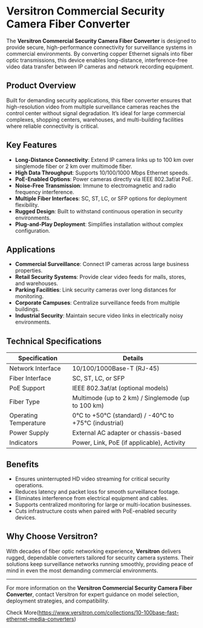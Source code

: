 # Versitron Commercial Security Camera Fiber Converter

The **Versitron Commercial Security Camera Fiber Converter** is designed to provide secure, high-performance connectivity for surveillance systems in commercial environments. By converting copper Ethernet signals into fiber optic transmissions, this device enables long-distance, interference-free video data transfer between IP cameras and network recording equipment.

## Product Overview

Built for demanding security applications, this fiber converter ensures that high-resolution video from multiple surveillance cameras reaches the control center without signal degradation. It’s ideal for large commercial complexes, shopping centers, warehouses, and multi-building facilities where reliable connectivity is critical.

## Key Features

- **Long-Distance Connectivity**: Extend IP camera links up to 100 km over singlemode fiber or 2 km over multimode fiber.
- **High Data Throughput**: Supports 10/100/1000 Mbps Ethernet speeds.
- **PoE-Enabled Options**: Power cameras directly via IEEE 802.3af/at PoE.
- **Noise-Free Transmission**: Immune to electromagnetic and radio frequency interference.
- **Multiple Fiber Interfaces**: SC, ST, LC, or SFP options for deployment flexibility.
- **Rugged Design**: Built to withstand continuous operation in security environments.
- **Plug-and-Play Deployment**: Simplifies installation without complex configuration.

## Applications

- **Commercial Surveillance**: Connect IP cameras across large business properties.
- **Retail Security Systems**: Provide clear video feeds for malls, stores, and warehouses.
- **Parking Facilities**: Link security cameras over long distances for monitoring.
- **Corporate Campuses**: Centralize surveillance feeds from multiple buildings.
- **Industrial Security**: Maintain secure video links in electrically noisy environments.

## Technical Specifications

| Specification           | Details                                                  |
|-------------------------|----------------------------------------------------------|
| Network Interface       | 10/100/1000Base-T (RJ-45)                                 |
| Fiber Interface         | SC, ST, LC, or SFP                                        |
| PoE Support             | IEEE 802.3af/at (optional models)                         |
| Fiber Type              | Multimode (up to 2 km) / Singlemode (up to 100 km)        |
| Operating Temperature   | 0°C to +50°C (standard) / -40°C to +75°C (industrial)     |
| Power Supply            | External AC adapter or chassis-based                      |
| Indicators              | Power, Link, PoE (if applicable), Activity               |

## Benefits

- Ensures uninterrupted HD video streaming for critical security operations.
- Reduces latency and packet loss for smooth surveillance footage.
- Eliminates interference from electrical equipment and cables.
- Supports centralized monitoring for large or multi-location businesses.
- Cuts infrastructure costs when paired with PoE-enabled security devices.

## Why Choose Versitron?

With decades of fiber optic networking experience, **Versitron** delivers rugged, dependable converters tailored for security camera systems. Their solutions keep surveillance networks running smoothly, providing peace of mind in even the most demanding commercial environments.

---

For more information on the **Versitron Commercial Security Camera Fiber Converter**, contact Versitron for expert guidance on model selection, deployment strategies, and compatibility.

Check More(https://www.versitron.com/collections/10-100base-fast-ethernet-media-converters)
